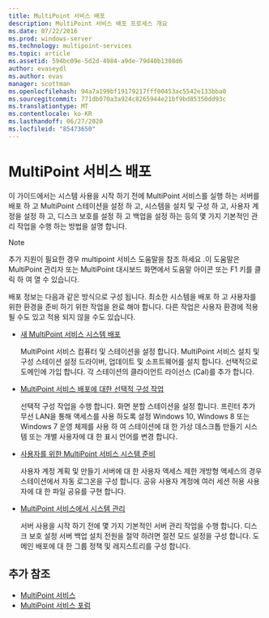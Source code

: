 ```yaml
---
title: MultiPoint 서비스 배포
description: MultiPoint 서비스 배포 프로세스 개요
ms.date: 07/22/2016
ms.prod: windows-server
ms.technology: multipoint-services
ms.topic: article
ms.assetid: 594bc09e-5d2d-4984-a9de-79d40b1308d6
author: evaseydl
ms.author: evas
manager: scottman
ms.openlocfilehash: 94a7a199bf19179217fff00453ac5542e133bba0
ms.sourcegitcommit: 771db070a3a924c8265944e21bf9bd85350dd93c
ms.translationtype: MT
ms.contentlocale: ko-KR
ms.lasthandoff: 06/27/2020
ms.locfileid: "85473650"
---
```

# <a name="deploying-multipoint-services"></a>MultiPoint 서비스 배포
이 가이드에서는 시스템 사용을 시작 하기 전에 MultiPoint 서비스를 실행 하는 서버를 배포 하 고 MultiPoint 스테이션을 설정 하 고, 시스템을 설치 및 구성 하 고, 사용자 계정을 설정 하 고, 디스크 보호를 설정 하 고 백업을 설정 하는 등의 몇 가지 기본적인 관리 작업을 수행 하는 방법을 설명 합니다.

> [!NOTE]
> 추가 지원이 필요한 경우 multipoint 서비스 도움말을 참조 하세요 .이 도움말은 MultiPoint 관리자 또는 MultiPoint 대시보드 화면에서 도움말 아이콘 또는 F1 키를 클릭 하 여 열 수 있습니다.

배포 정보는 다음과 같은 방식으로 구성 됩니다. 최소한 시스템을 배포 하 고 사용자를 위한 환경을 준비 하기 위한 작업을 완료 해야 합니다. 다른 작업은 사용자 환경에 적용 될 수도 있고 적용 되지 않을 수도 있습니다.
-   [새 MultiPoint 서비스 시스템 배포](Deploy-a-new-MultiPoint-services-system.md)

    MultiPoint 서비스 컴퓨터 및 스테이션을 설정 합니다. MultiPoint 서비스 설치 및 구성 스테이션 설정 드라이버, 업데이트 및 소프트웨어를 설치 합니다. 선택적으로 도메인에 가입 합니다. 각 스테이션의 클라이언트 라이선스 (Cal)를 추가 합니다.

-   [MultiPoint 서비스 배포에 대한 선택적 구성 작업](Optional-configuration-tasks-for-a-MultiPoint-services-deployment.md)

    선택적 구성 작업을 수행 합니다. 화면 분할 스테이션을 설정 합니다. 프린터 추가 무선 LAN을 통해 액세스를 사용 하도록 설정 Windows 10, Windows 8 또는 Windows 7 운영 체제를 사용 하 여 스테이션에 대 한 가상 데스크톱 만들기 시스템 또는 개별 사용자에 대 한 표시 언어를 변경 합니다.

-   [사용자를 위한 MultiPoint 서비스 시스템 준비](Prepare-your-MultiPoint-services-system-for-users.md)

    사용자 계정 계획 및 만들기 서버에 대 한 사용자 액세스 제한 개방형 액세스의 경우 스테이션에서 자동 로그온을 구성 합니다. 공유 사용자 계정에 여러 세션 허용 사용자에 대 한 파일 공유를 구현 합니다.

-   [MultiPoint 서비스에서 시스템 관리](System-administration-in-MultiPoint-services.md)

    서버 사용을 시작 하기 전에 몇 가지 기본적인 서버 관리 작업을 수행 합니다. 디스크 보호 설정 서버 백업 설치 전원을 절약 하려면 절전 모드 설정을 구성 합니다. 도메인 배포에 대 한 그룹 정책 및 레지스트리를 구성 합니다.

## <a name="additional-references"></a>추가 참조

- [MultiPoint 서비스](MultiPoint-Services.md)
-   [MultiPoint 서비스 포럼](https://social.technet.microsoft.com/Forums/windowsserver/home?forum=windowsmultipointserver&filter=alltypes&sort=lastpostdesc)

